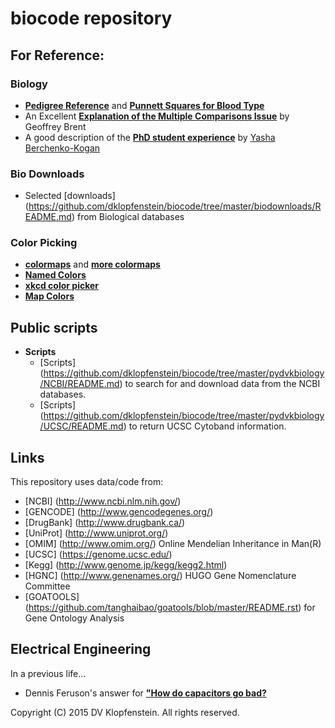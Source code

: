 # biocode repository

## For Reference:

### Biology

  * [**Pedigree Reference**](./doc/pedigree_reference.png) and [**Punnett Squares for Blood Type**](./doc/ABO_punnett_square.png)
  * An Excellent [**Explanation of the Multiple Comparisons Issue**](./doc/multiple_comparisons.md) by Geoffrey Brent
  * A good description of the [**PhD student experience**](./doc/How_PhD_thesis_topic.md)
    by [Yasha Berchenko-Kogan](http://math.mit.edu/~yashabk/)

### Bio Downloads
  * Selected [downloads] (https://github.com/dklopfenstein/biocode/tree/master/biodownloads/README.md) from Biological databases

### Color Picking
  * [**colormaps**](https://scipy-lectures.github.io/_images/plot_colormaps_1.png) and
    [**more colormaps**](http://matplotlib.org/examples/color/colormaps_reference.html)
  * [**Named Colors**](http://matplotlib.org/examples/color/named_colors.html)
  * [**xkcd color picker**](http://xkcdcp.martinblech.com/)
  * [**Map Colors**](http://colorbrewer2.org/)

 

## Public scripts
* **Scripts**
  * [Scripts] (https://github.com/dklopfenstein/biocode/tree/master/pydvkbiology/NCBI/README.md) to search for and download data from the NCBI databases.
  * [Scripts] (https://github.com/dklopfenstein/biocode/tree/master/pydvkbiology/UCSC/README.md) to return UCSC Cytoband information.

## Links

This repository uses data/code from:
* [NCBI] (http://www.ncbi.nlm.nih.gov/)
* [GENCODE] (http://www.gencodegenes.org/)
* [DrugBank] (http://www.drugbank.ca/)
* [UniProt] (http://www.uniprot.org/)
* [OMIM] (http://www.omim.org/) Online Mendelian Inheritance in Man(R)
* [UCSC] (https://genome.ucsc.edu/)
* [Kegg] (http://www.genome.jp/kegg/kegg2.html)
* [HGNC] (http://www.genenames.org/) HUGO Gene Nomenclature Committee
* [GOATOOLS] (https://github.com/tanghaibao/goatools/blob/master/README.rst) for
  Gene Ontology Analysis

## Electrical Engineering
In a previous life...
  * Dennis Feruson's answer for [**"How do capacitors go bad?**](./doc/bad_capacitors.md)

Copyright (C) 2015 DV Klopfenstein. All rights reserved.
